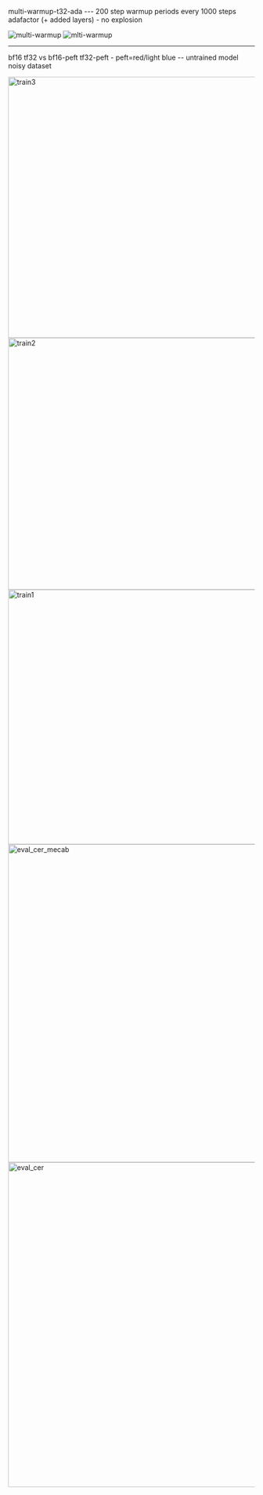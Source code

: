 
multi-warmup-t32-ada --- 200 step warmup periods every 1000 steps adafactor (+ added layers) - no explosion

![multi-warmup](https://github.com/user-attachments/assets/42cd4627-6c64-4b34-83d7-cc3f30b43c2a)
![mlti-warmup](https://github.com/user-attachments/assets/a6b58771-3dec-4cdc-8de0-44173a951a82)



--------
bf16 tf32  vs bf16-peft tf32-peft  - peft=red/light blue -- untrained model noisy dataset


<img width="532" alt="train3" src="https://github.com/user-attachments/assets/6f3b1c00-46d0-4a60-a692-3e810f0e45f5">
<img width="513" alt="train2" src="https://github.com/user-attachments/assets/d83afade-0279-412e-a3aa-0ac46a4b1175">
<img width="519" alt="train1" src="https://github.com/user-attachments/assets/443b76f6-23b5-4e24-8ab6-11a534dc4928">

<img width="648" alt="eval_cer_mecab" src="https://github.com/user-attachments/assets/71f5f6cf-b917-42f2-baec-a3f191d76c76">
<img width="662" alt="eval_cer" src="https://github.com/user-attachments/assets/317d28e2-fea7-428a-b851-4d60ff1b3a65">
